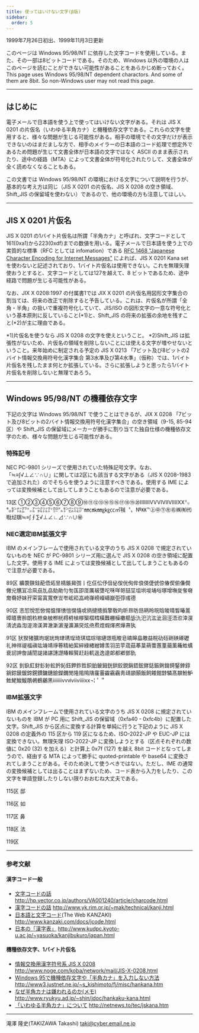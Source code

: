 ```yaml
---
title: 使ってはいけない文字(β版)
sidebar:
  order: 5
---
```

1999年7月26日初出、1999年11月3日更新

このページは Windows 95/98/NT に依存した文字コードを使用している。また、その一部は8ビットコードである。そのため、Windows 以外の環境の人はこのページを読むことができない可能性があることをあらかじめ断っておく。
This page uses Windows 95/98/NT dependent charactors. And some of them are 8bit. So non-Windows user may not read this page.

------------------------------------------------------------------------

## <span id="at_first">はじめに</span>

電子メールで日本語を使う上で使ってはいけない文字がある。それは JIS X 0201 の片仮名（いわゆる半角カナ）と機種依存文字である。これらの文字を使用すると、様々な問題が生じる可能性がある。相手の環境でその文字だけが表示できないのはまだましな方で、相手のメイラーの日本語のコード処理で想定外であるため問題が生じて文書全体が日本語の文字ではなく ASCII のまま表示されたり、途中の経路（MTA）によって文書全体が符号化されたりして、文書全体が全く読めなくなることもある。

この文書では Windows 95/98/NT の環境における文字について説明を行うが、基本的な考え方は同じ（JIS X 0201 の片仮名、JIS X 0208 の空き領域、Shift_JIS の保留域を使わない）であるので、他の環境の方も注意してほしい。

------------------------------------------------------------------------

## <span id="kana">JIS X 0201 片仮名</span>

JIS X 0201 の1バイト片仮名は所謂「半角カナ」と呼ばれ、文字コードとして161(0xa1)から223(0xdf)までの数値を用いる。電子メールで日本語を使う上での実質的な標準（RFC としては infomation）である [RFC 1468 "Japanese Character Encoding for Internet Messages"](/emailref/RFC/rfc1468.txt) によれば、JIS X 0201 Kana set を使わないと記述されており、1バイト片仮名は使用できない。これを無理矢理使おうとすると、文字コードとしては127を越えて、8 ビットであるため、途中経路で問題が生じる可能性がある。

なお、JIX X 0208:1997 の付属書1では JIX X 0201 の片仮名用図形文字集合の割当ては、将来の改正で削除すると予告している。これは、片仮名が所謂「全角・半角」の扱いで重複符号化していて、JIS/ISO の図形文字の一意な符号化という基本原則に反していること(\*1)と、Shift_JIS の将来の拡張の余地を残すこと(\*2)が主に理由である。

\*1)片仮名を使うなら JIS X 0208 の文字を使えということ。
\*2)Shift_JIS は拡張性がないため、片仮名の領域を削除しないことには使える文字が増やせないということ。来年始めに制定される予定の JIS X 0213 「7ビット及び8ビットの2バイト情報交換用符号化漢字集合 第3水準及び第4水準」（仮称）では、1バイト片仮名を残したまま何とか拡張している。さらに拡張しようと思ったら1バイト片仮名を削除しないと無理であろう。

------------------------------------------------------------------------

## <span id="dependence">Windows 95/98/NT の機種依存文字</span>

下記の文字は Windows 95/98/NT で使うことはできるが、JIX X 0208 「7ビット及び8ビットの2バイト情報交換用符号化漢字集合」の空き領域（9-15, 85-94区）や Shift_JIS の保留域にメーカーが勝手に割り当てた独自仕様の機種依存文字のため、様々な問題が生じる可能性がある。

### 特殊記号

NEC PC-9801 シリーズで使用されていた特殊記号文字。なお、「≒≡∫√⊥∠∵∩∪」に関しては2区にも該当する文字がある（JIS X 0208-1983 で追加された）のでそちらを使うように注意すべきである。使用する IME によっては変換候補として出してしまうこともあるので注意が必要である。

13区
①②③④⑤⑥⑦⑧⑨⑩⑪⑫⑬⑭⑮⑯⑰⑱⑲⑳ⅠⅡⅢⅣⅤⅥⅦⅧⅨⅩ㍉㌔㌢㍍㌘㌧㌃㌶㍑㍗㌍㌦㌣㌫㍊㌻㎜㎝㎞㎎㎏㏄㎡㍻〝〟№㏍℡㊤㊥㊦㊧㊨㈱㈲㈹㍾㍽㍼≒≡∫∮∑√⊥∠∟⊿∵∩∪㊙

### NEC選定IBM拡張文字

IBM のメインフレームで使用されている文字のうち JIS X 0208 で規定されていないものを NEC が PC-9801 シリーズ用に選んで JIS X 0208 の空き領域に配置した文字。使用する IME によっては変換候補として出してしまうこともあるので注意が必要である。

89区
纊褜鍈銈蓜俉炻昱棈鋹曻彅丨仡仼伀伃伹佖侒侊侚侔俍偀倢俿倞偆偰偂傔僴僘兊兤冝冾凬刕劜劦勀勛匀匇匤卲厓厲叝﨎咜咊咩哿喆坙坥垬埈埇﨏塚增墲夋奓奛奝奣妤妺孖寀甯寘寬尞岦岺峵崧嵓﨑嵂嵭嶸嶹巐弡弴彧德

90区
忞恝悅悊惞惕愠惲愑愷愰憘戓抦揵摠撝擎敎昀昕昻昉昮昞昤晥晗晙晴晳暙暠暲暿曺朎朗杦枻桒柀栁桄棏﨓楨﨔榘槢樰橫橆橳橾櫢櫤毖氿汜沆汯泚洄涇浯涖涬淏淸淲淼渹湜渧渼溿澈澵濵瀅瀇瀨炅炫焏焄煜煆煇凞燁燾犱

91区
犾猤猪獷玽珉珖珣珒琇珵琦琪琩琮瑢璉璟甁畯皂皜皞皛皦益睆劯砡硎硤硺礰礼神祥禔福禛竑竧靖竫箞精絈絜綷綠緖繒罇羡羽茁荢荿菇菶葈蒴蕓蕙蕫﨟薰蘒﨡蠇裵訒訷詹誧誾諟諸諶譓譿賰賴贒赶﨣軏﨤逸遧郞都鄕鄧釚

92区
釗釞釭釮釤釥鈆鈐鈊鈺鉀鈼鉎鉙鉑鈹鉧銧鉷鉸鋧鋗鋙鋐﨧鋕鋠鋓錥錡鋻﨨錞鋿錝錂鍰鍗鎤鏆鏞鏸鐱鑅鑈閒隆﨩隝隯霳霻靃靍靏靑靕顗顥飯飼餧館馞驎髙髜魵魲鮏鮱鮻鰀鵰鵫鶴鸙黑ⅰⅱⅲⅳⅴⅵⅶⅷⅸⅹ¬¦＇＂

### IBM拡張文字

IBM のメインフレームで使用されている文字のうち JIS X 0208 に規定されていないものを IBM が PC 用に Shift_JIS の保留域（0xfa40 - 0xfc4b）に配置した文字。Shift_JIS から区点に変換する計算を単純に行うと下記のように JIS X 0208 の定義外の 115 区から 119 区になるため、ISO-2022-JP や EUC-JP には変換できない。無理矢理 ISO-2022-JP に変換しようとする（区点それぞれの数値に 0x20 (32) を加える）と計算上 0x7f (127) を越え 8bit コードとなってしまうので、経由する MTA によって勝手に quoted-printable や base64 に変換されてしまうことがある。そのため決して使うべきではない。ただし、IME の通常の変換候補としては出ることはまずないため、コード表から入力をしたり、この文字を単語登録したりしない限りおおむね大丈夫である。

115区
邸

116区
如

117区
鼻

118区
法

119区

------------------------------------------------------------------------

### <span id="reference">参考文献</span>

#### 漢字コード一般

- [文字コードの話](http://hp.vector.co.jp/authors/VA001240/article/charcode.html)
  http://hp.vector.co.jp/authors/VA001240/article/charcode.html
- [漢字コードの話](http://www.yk.rim.or.jp/~mak/technical/kanji.html)
  http://www.yk.rim.or.jp/~mak/technical/kanji.html
- [日本語と文字コード](http://www.kanzaki.com/docs/jcode.html)(The Web KANZAKI)
  http://www.kanzaki.com/docs/jcode.html
- [日本の「漢字表」](http://www.kudpc.kyoto-u.ac.jp/~yasuoka/kanjibukuro/japan.html)
  http://www.kudpc.kyoto-u.ac.jp/~yasuoka/kanjibukuro/japan.html

#### 機種依存文字、1バイト片仮名

- [情報交換用漢字符号系 JIS X 0208](http://www.noge.com/koba/network/mail/JIS-X-0208.html)
  http://www.noge.com/koba/network/mail/JIS-X-0208.html
- [Windows 95で機種依存文字や「半角カナ」を入力しない方法](http://www3.justnet.ne.jp/~s_kishimoto/fj/misc/hankana.htm)
  http://www3.justnet.ne.jp/~s_kishimoto/fj/misc/hankana.htm
- [なぜ半角カナは嫌われるのか(メモ)](http://www.ryukyu.ad.jp/~shin/jdoc/hankaku-kana.html)
  http://www.ryukyu.ad.jp/~shin/jdoc/hankaku-kana.html
- [「いわゆる半角カナ」について](http://netnews.to/tec/jskana.htm)
  http://netnews.to/tec/jskana.htm

------------------------------------------------------------------------

滝澤 隆史(TAKIZAWA Takashi)
<taki@cyber.email.ne.jp>
